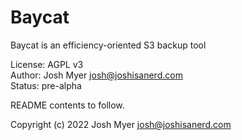 # Baycat

Baycat is an efficiency-oriented S3 backup tool

License: AGPL v3 <br/>
Author: Josh Myer <josh@joshisanerd.com> <br/>
Status: pre-alpha

README contents to follow.

Copyright (c) 2022 Josh Myer <josh@joshisanerd.com>

